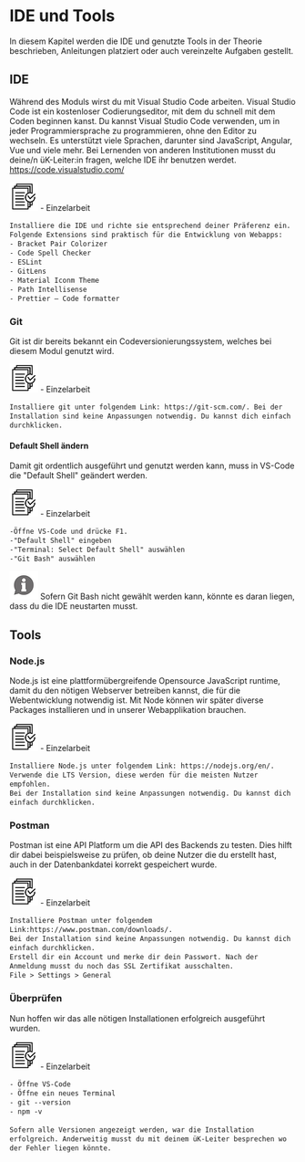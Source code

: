 # IDE und Tools
In diesem Kapitel werden die IDE und genutzte Tools in der Theorie beschrieben, Anleitungen platziert oder auch vereinzelte Aufgaben gestellt.
<a name="ide"></a>
## IDE
Während des Moduls wirst du mit Visual Studio Code arbeiten. Visual Studio Code ist ein kostenloser Codierungseditor, mit dem du schnell mit dem Coden beginnen kanst. Du kannst Visual Studio Code verwenden, um in jeder Programmiersprache zu programmieren, ohne den Editor zu wechseln. Es unterstützt viele Sprachen, darunter sind JavaScript, Angular, Vue und viele mehr. Bei Lernenden von anderen Institutionen musst du deine/n üK-Leiter:in fragen, welche IDE ihr benutzen werdet. 
https://code.visualstudio.com/

![task1](../assets/images/task.png) - Einzelarbeit

    Installiere die IDE und richte sie entsprechend deiner Präferenz ein.
    Folgende Extensions sind praktisch für die Entwicklung von Webapps:
    - Bracket Pair Colorizer
    - Code Spell Checker
    - ESLint
    - GitLens
    - Material Iconm Theme
    - Path Intellisense
    - Prettier – Code formatter

<a name="git"></a>
### Git
Git ist dir bereits bekannt ein Codeversionierungssystem, welches bei diesem Modul genutzt wird.

![task2](../assets/images/task.png) - Einzelarbeit
    
    Installiere git unter folgendem Link: https://git-scm.com/. Bei der Installation sind keine Anpassungen notwendig. Du kannst dich einfach durchklicken.

<a name="default-shell"></a>
#### Default Shell ändern
Damit git ordentlich ausgeführt und genutzt werden kann, muss in VS-Code die "Default Shell" geändert werden.

![task1](../assets/images/task.png) - Einzelarbeit
    
    -Öffne VS-Code und drücke F1.
    -"Default Shell" eingeben
    -"Terminal: Select Default Shell" auswählen
    -"Git Bash" auswählen


![asset](../assets/images/hint.png) Sofern Git Bash nicht gewählt werden kann, könnte es daran liegen, dass du die IDE neustarten musst. 

<a name="tools"></a>
## Tools

<a name="nodejs"></a>
### Node.js
Node.js ist eine plattformübergreifende Opensource JavaScript runtime, damit du den nötigen Webserver betreiben kannst, die für die Webentwicklung notwendig ist.
Mit Node können wir später diverse Packages installieren und in unserer Webapplikation brauchen.

![task3](../assets/images/task.png) - Einzelarbeit
    
    Installiere Node.js unter folgendem Link: https://nodejs.org/en/. Verwende die LTS Version, diese werden für die meisten Nutzer empfohlen.
    Bei der Installation sind keine Anpassungen notwendig. Du kannst dich einfach durchklicken. 

<a name="postman"></a>
### Postman
Postman ist eine API Platform um die API des Backends zu testen. Dies hilft dir dabei beispielsweise zu prüfen, ob deine Nutzer die du erstellt hast, auch in der Datenbankdatei korrekt gespeichert wurde.

![task4](../assets/images/task.png) - Einzelarbeit
    
    Installiere Postman unter folgendem Link:https://www.postman.com/downloads/.
    Bei der Installation sind keine Anpassungen notwendig. Du kannst dich einfach durchklicken.
    Erstell dir ein Account und merke dir dein Passwort. Nach der Anmeldung musst du noch das SSL Zertifikat ausschalten.
    File > Settings > General


<a name="check"></a>
### Überprüfen
Nun hoffen wir das alle nötigen Installationen erfolgreich ausgeführt wurden.

![task5](../assets/images/task.png) - Einzelarbeit
    
    - Öffne VS-Code
    - Öffne ein neues Terminal
    - git --version
    - npm -v

    Sofern alle Versionen angezeigt werden, war die Installation erfolgreich. Anderweitig musst du mit deinem üK-Leiter besprechen wo der Fehler liegen könnte.